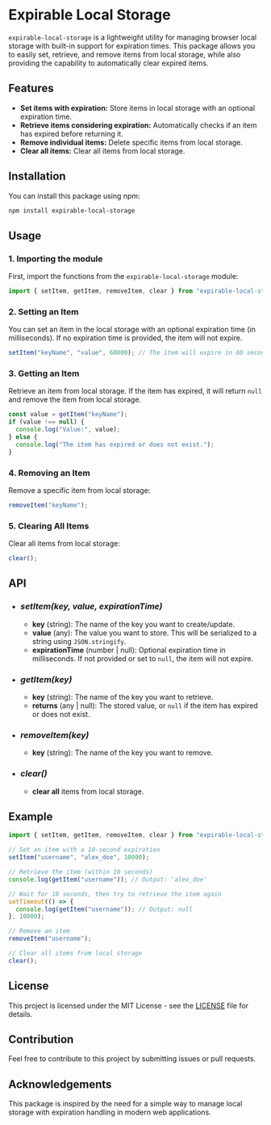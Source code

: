 # Expirable Local Storage

`expirable-local-storage` is a lightweight utility for managing browser local storage with built-in support for expiration times. This package allows you to easily set, retrieve, and remove items from local storage, while also providing the capability to automatically clear expired items.

## Features

- **Set items with expiration:** Store items in local storage with an optional expiration time.
- **Retrieve items considering expiration:** Automatically checks if an item has expired before returning it.
- **Remove individual items:** Delete specific items from local storage.
- **Clear all items:** Clear all items from local storage.

## Installation

You can install this package using npm:

```bash
npm install expirable-local-storage
```

## Usage

### 1. Importing the module

First, import the functions from the `expirable-local-storage` module:

```javascript
import { setItem, getItem, removeItem, clear } from "expirable-local-storage";
```

### 2. Setting an Item

You can set an item in the local storage with an optional expiration time (in milliseconds). If no expiration time is provided, the item will not expire.

```javascript
setItem("keyName", "value", 60000); // The item will expire in 60 seconds (60000 ms)
```

### 3. Getting an Item

Retrieve an item from local storage. If the item has expired, it will return `null` and remove the item from local storage.

```javascript
const value = getItem("keyName");
if (value !== null) {
  console.log("Value:", value);
} else {
  console.log("The item has expired or does not exist.");
}
```

### 4. Removing an Item

Remove a specific item from local storage:

```javascript
removeItem("keyName");
```

### 5. Clearing All Items

Clear all items from local storage:

```javascript
clear();
```

## API

- ### **_setItem(key, value, expirationTime)_**

  - **key** (string): The name of the key you want to create/update.
  - **value** (any): The value you want to store. This will be serialized to a string using `JSON.stringify`.
  - **expirationTime** (number | null): Optional expiration time in milliseconds. If not provided or set to `null`, the item will not expire.

- ### **_getItem(key)_**

  - **key** (string): The name of the key you want to retrieve.
  - **returns** (any | null): The stored value, or `null` if the item has expired or does not exist.

- ### **_removeItem(key)_**

  - **key** (string): The name of the key you want to remove.

- ### **_clear()_**

  - **clear all** items from local storage.

## Example

```javascript
import { setItem, getItem, removeItem, clear } from "expirable-local-storage";

// Set an item with a 10-second expiration
setItem("username", "alex_doe", 10000);

// Retrieve the item (within 10 seconds)
console.log(getItem("username")); // Output: 'alex_doe'

// Wait for 10 seconds, then try to retrieve the item again
setTimeout(() => {
  console.log(getItem("username")); // Output: null
}, 10000);

// Remove an item
removeItem("username");

// Clear all items from local storage
clear();
```

## License

This project is licensed under the MIT License - see the [LICENSE](LICENSE) file for details.

## Contribution

Feel free to contribute to this project by submitting issues or pull requests.

## Acknowledgements

This package is inspired by the need for a simple way to manage local storage with expiration handling in modern web applications.
